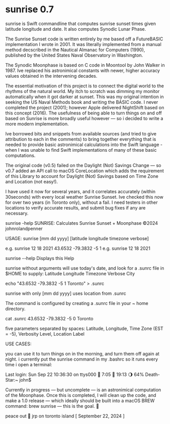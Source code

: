# sunrise 0.7
sunrise is Swift commandline that computes sunrise sunset times given latitude longitude and date. It also computes Synodic Lunar Phase. 

The Sunrise Sunset code is written entirely by me based off a FutureBASIC implementation I wrote in 2001. It was literally implemented from a manual method decscribed in the Nautical Almanac for Computers (1990), published by the United States Naval Observatory in Washington. 

The Synodic Moonphase is based on C code in Moontool by John Walker in 1987. Ive replaced his astronimical constants with newer, higher accuracy values obtained in the intervening decades. 

The essential motivation of this project is to connect the digital world to the rhythms of the natural world. My itch to scratch was dimming my monitor automatically when it got darker at sunset. This was my original intention in seeking the US Naval Methods book and writing the BASIC code. I never completed the project (2001); however Apple delivered NightShift based on this concept (2016). The usefulness of being able to turn things on and off based on Sunrise is more broadly useful however — so i decided to write a more modern implementation. 

Ive borrowed bits and snippets from available sources (and tried to give attribution to each in the comments) to bring together everything that is needed to provide basic astronimical calculations into the Swift language - when I was unable to find Swift implementations of many of these basic computations. 

The original code (v0.5) failed on the Daylight (Not) Savings Change — so v0.7 added an API call to macOS CoreLocation which adds the requirement of this Library to account for Daylight (Not) Savings based on Time Zone and Location (not easy!). 

I have used it now for several years, and it correlates accurately (within 30seconds) with every local weather Sunrise Sunset. Ive checked this now for over two years (in Toronto only), without a fail. I need testers in other locations to verify accurate results, and submit bug fixes if any are necessary. 


sunrise -help
SUNRISE: Calculates Sunrise Sunset + Moonphase  ©2024 johnrolandpenner

USAGE: 
sunrise [mm dd yyyy] [latitude longitude timezone verbose]

e.g. sunrise 12 18 2021 43.6532 -79.3832 -5 1
e.g. sunrise 12 18 2021

sunrise --help  Displays this Help

sunrise without arguments will use today's date, and look for 
a .sunrc file in $HOME to supply: Latitude Longitude Timezone Verbose City

echo "43.6532 -79.3832 -5 1 Toronto" > .sunrc

sunrise with only [mm dd yyyy] uses location from .sunrc

The command is configured by creating a .sunrc file in your ~ home directory. 

cat .sunrc
43.6532 -79.3832 -5 0 Toronto

five parameters separated by spaces: Latitude, Longitude, Time Zone (EST = -5), Verbosity Level, Location Label


USE CASES: 

you can use it to turn things on in the morning, and turn them off again at night. 
i currently put the sunrise command in my .bashrc so it runs every time i open a terminal: 

Last login: Sun Sep 22 10:36:30 on ttys000
🌅 7:05  🌃 19:13  🌖 64% 
Death-Star:~ john$

Currently in progress — but uncomplete — is an astronimical computation of the Moonphase. Once this is completed, I will clean up the code, and make a 1.0 release — which ideally should be built into a macOS BREW command: brew sunrise — this is the goal. 🌅 

peace out 🍃 jrp on toronto island [ September 22, 2024 ]

